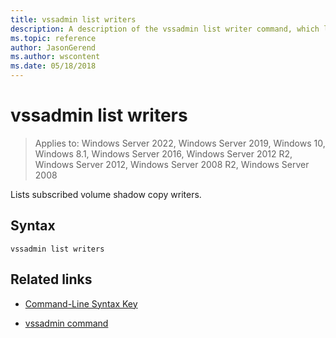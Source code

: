 ```yaml
---
title: vssadmin list writers
description: A description of the vssadmin list writer command, which lists subscribed volume shadow copy writers.
ms.topic: reference
author: JasonGerend
ms.author: wscontent
ms.date: 05/18/2018
---
```


# vssadmin list writers

>Applies to: Windows Server 2022, Windows Server 2019, Windows 10, Windows 8.1, Windows Server 2016, Windows Server 2012 R2, Windows Server 2012, Windows Server 2008 R2, Windows Server 2008

Lists subscribed volume shadow copy writers.

## Syntax

```
vssadmin list writers
```

## Related links

- [Command-Line Syntax Key](command-line-syntax-key.md)

- [vssadmin command](vssadmin.md)
